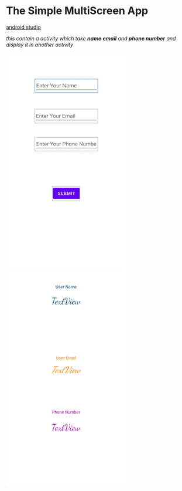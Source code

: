 # The Simple MultiScreen App 
[android studio](https://developer.android.com/studio?gclsrc=ds&gclsrc=ds "android studio home")


_this contain a activity which take **name** **email** and **phone number** and display it in another activity_

![firstpage](firstpage.png)
![secondpage](secondpage.png)
